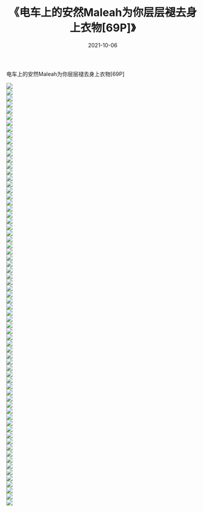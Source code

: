 ﻿---
layout: post
title:  《电车上的安然Maleah为你层层褪去身上衣物[69P]》
date:   2021-10-06
img: http://img.660000.xyz/Sharelink/性感/2021/电车上的安然Maleah为你层层褪去身上衣物[69P]/000.jpg
categories: [美女, 清纯, 唯美]
---

电车上的安然Maleah为你层层褪去身上衣物[69P]

  ![](http://img.660000.xyz/Sharelink/性感/2021/电车上的安然Maleah为你层层褪去身上衣物[69P]/001.jpg) <br> ![](http://img.660000.xyz/Sharelink/性感/2021/电车上的安然Maleah为你层层褪去身上衣物[69P]/002.jpg) <br> ![](http://img.660000.xyz/Sharelink/性感/2021/电车上的安然Maleah为你层层褪去身上衣物[69P]/003.jpg) <br> ![](http://img.660000.xyz/Sharelink/性感/2021/电车上的安然Maleah为你层层褪去身上衣物[69P]/004.jpg) <br> ![](http://img.660000.xyz/Sharelink/性感/2021/电车上的安然Maleah为你层层褪去身上衣物[69P]/005.jpg) <br> ![](http://img.660000.xyz/Sharelink/性感/2021/电车上的安然Maleah为你层层褪去身上衣物[69P]/006.jpg) <br> ![](http://img.660000.xyz/Sharelink/性感/2021/电车上的安然Maleah为你层层褪去身上衣物[69P]/007.jpg) <br> ![](http://img.660000.xyz/Sharelink/性感/2021/电车上的安然Maleah为你层层褪去身上衣物[69P]/008.jpg) <br> ![](http://img.660000.xyz/Sharelink/性感/2021/电车上的安然Maleah为你层层褪去身上衣物[69P]/009.jpg) <br> ![](http://img.660000.xyz/Sharelink/性感/2021/电车上的安然Maleah为你层层褪去身上衣物[69P]/010.jpg) <br> ![](http://img.660000.xyz/Sharelink/性感/2021/电车上的安然Maleah为你层层褪去身上衣物[69P]/011.jpg) <br> ![](http://img.660000.xyz/Sharelink/性感/2021/电车上的安然Maleah为你层层褪去身上衣物[69P]/012.jpg) <br> ![](http://img.660000.xyz/Sharelink/性感/2021/电车上的安然Maleah为你层层褪去身上衣物[69P]/013.jpg) <br> ![](http://img.660000.xyz/Sharelink/性感/2021/电车上的安然Maleah为你层层褪去身上衣物[69P]/014.jpg) <br> ![](http://img.660000.xyz/Sharelink/性感/2021/电车上的安然Maleah为你层层褪去身上衣物[69P]/015.jpg) <br> ![](http://img.660000.xyz/Sharelink/性感/2021/电车上的安然Maleah为你层层褪去身上衣物[69P]/016.jpg) <br> ![](http://img.660000.xyz/Sharelink/性感/2021/电车上的安然Maleah为你层层褪去身上衣物[69P]/017.jpg) <br> ![](http://img.660000.xyz/Sharelink/性感/2021/电车上的安然Maleah为你层层褪去身上衣物[69P]/018.jpg) <br> ![](http://img.660000.xyz/Sharelink/性感/2021/电车上的安然Maleah为你层层褪去身上衣物[69P]/019.jpg) <br> ![](http://img.660000.xyz/Sharelink/性感/2021/电车上的安然Maleah为你层层褪去身上衣物[69P]/020.jpg) <br> ![](http://img.660000.xyz/Sharelink/性感/2021/电车上的安然Maleah为你层层褪去身上衣物[69P]/021.jpg) <br> ![](http://img.660000.xyz/Sharelink/性感/2021/电车上的安然Maleah为你层层褪去身上衣物[69P]/022.jpg) <br> ![](http://img.660000.xyz/Sharelink/性感/2021/电车上的安然Maleah为你层层褪去身上衣物[69P]/023.jpg) <br> ![](http://img.660000.xyz/Sharelink/性感/2021/电车上的安然Maleah为你层层褪去身上衣物[69P]/024.jpg) <br> ![](http://img.660000.xyz/Sharelink/性感/2021/电车上的安然Maleah为你层层褪去身上衣物[69P]/025.jpg) <br> ![](http://img.660000.xyz/Sharelink/性感/2021/电车上的安然Maleah为你层层褪去身上衣物[69P]/026.jpg) <br> ![](http://img.660000.xyz/Sharelink/性感/2021/电车上的安然Maleah为你层层褪去身上衣物[69P]/027.jpg) <br> ![](http://img.660000.xyz/Sharelink/性感/2021/电车上的安然Maleah为你层层褪去身上衣物[69P]/028.jpg) <br> ![](http://img.660000.xyz/Sharelink/性感/2021/电车上的安然Maleah为你层层褪去身上衣物[69P]/029.jpg) <br> ![](http://img.660000.xyz/Sharelink/性感/2021/电车上的安然Maleah为你层层褪去身上衣物[69P]/030.jpg) <br> ![](http://img.660000.xyz/Sharelink/性感/2021/电车上的安然Maleah为你层层褪去身上衣物[69P]/031.jpg) <br> ![](http://img.660000.xyz/Sharelink/性感/2021/电车上的安然Maleah为你层层褪去身上衣物[69P]/032.jpg) <br> ![](http://img.660000.xyz/Sharelink/性感/2021/电车上的安然Maleah为你层层褪去身上衣物[69P]/033.jpg) <br> ![](http://img.660000.xyz/Sharelink/性感/2021/电车上的安然Maleah为你层层褪去身上衣物[69P]/034.jpg) <br> ![](http://img.660000.xyz/Sharelink/性感/2021/电车上的安然Maleah为你层层褪去身上衣物[69P]/035.jpg) <br> ![](http://img.660000.xyz/Sharelink/性感/2021/电车上的安然Maleah为你层层褪去身上衣物[69P]/036.jpg) <br> ![](http://img.660000.xyz/Sharelink/性感/2021/电车上的安然Maleah为你层层褪去身上衣物[69P]/037.jpg) <br> ![](http://img.660000.xyz/Sharelink/性感/2021/电车上的安然Maleah为你层层褪去身上衣物[69P]/038.jpg) <br> ![](http://img.660000.xyz/Sharelink/性感/2021/电车上的安然Maleah为你层层褪去身上衣物[69P]/039.jpg) <br> ![](http://img.660000.xyz/Sharelink/性感/2021/电车上的安然Maleah为你层层褪去身上衣物[69P]/040.jpg) <br> ![](http://img.660000.xyz/Sharelink/性感/2021/电车上的安然Maleah为你层层褪去身上衣物[69P]/041.jpg) <br> ![](http://img.660000.xyz/Sharelink/性感/2021/电车上的安然Maleah为你层层褪去身上衣物[69P]/042.jpg) <br> ![](http://img.660000.xyz/Sharelink/性感/2021/电车上的安然Maleah为你层层褪去身上衣物[69P]/043.jpg) <br> ![](http://img.660000.xyz/Sharelink/性感/2021/电车上的安然Maleah为你层层褪去身上衣物[69P]/044.jpg) <br> ![](http://img.660000.xyz/Sharelink/性感/2021/电车上的安然Maleah为你层层褪去身上衣物[69P]/045.jpg) <br> ![](http://img.660000.xyz/Sharelink/性感/2021/电车上的安然Maleah为你层层褪去身上衣物[69P]/046.jpg) <br> ![](http://img.660000.xyz/Sharelink/性感/2021/电车上的安然Maleah为你层层褪去身上衣物[69P]/047.jpg) <br> ![](http://img.660000.xyz/Sharelink/性感/2021/电车上的安然Maleah为你层层褪去身上衣物[69P]/048.jpg) <br> ![](http://img.660000.xyz/Sharelink/性感/2021/电车上的安然Maleah为你层层褪去身上衣物[69P]/049.jpg) <br> ![](http://img.660000.xyz/Sharelink/性感/2021/电车上的安然Maleah为你层层褪去身上衣物[69P]/050.jpg) <br> ![](http://img.660000.xyz/Sharelink/性感/2021/电车上的安然Maleah为你层层褪去身上衣物[69P]/051.jpg) <br> ![](http://img.660000.xyz/Sharelink/性感/2021/电车上的安然Maleah为你层层褪去身上衣物[69P]/052.jpg) <br> ![](http://img.660000.xyz/Sharelink/性感/2021/电车上的安然Maleah为你层层褪去身上衣物[69P]/053.jpg) <br> ![](http://img.660000.xyz/Sharelink/性感/2021/电车上的安然Maleah为你层层褪去身上衣物[69P]/054.jpg) <br> ![](http://img.660000.xyz/Sharelink/性感/2021/电车上的安然Maleah为你层层褪去身上衣物[69P]/055.jpg) <br> ![](http://img.660000.xyz/Sharelink/性感/2021/电车上的安然Maleah为你层层褪去身上衣物[69P]/056.jpg) <br> ![](http://img.660000.xyz/Sharelink/性感/2021/电车上的安然Maleah为你层层褪去身上衣物[69P]/057.jpg) <br> ![](http://img.660000.xyz/Sharelink/性感/2021/电车上的安然Maleah为你层层褪去身上衣物[69P]/058.jpg) <br> ![](http://img.660000.xyz/Sharelink/性感/2021/电车上的安然Maleah为你层层褪去身上衣物[69P]/059.jpg) <br> ![](http://img.660000.xyz/Sharelink/性感/2021/电车上的安然Maleah为你层层褪去身上衣物[69P]/060.jpg) <br> ![](http://img.660000.xyz/Sharelink/性感/2021/电车上的安然Maleah为你层层褪去身上衣物[69P]/061.jpg) <br> ![](http://img.660000.xyz/Sharelink/性感/2021/电车上的安然Maleah为你层层褪去身上衣物[69P]/062.jpg) <br> ![](http://img.660000.xyz/Sharelink/性感/2021/电车上的安然Maleah为你层层褪去身上衣物[69P]/063.jpg) <br> ![](http://img.660000.xyz/Sharelink/性感/2021/电车上的安然Maleah为你层层褪去身上衣物[69P]/064.jpg) <br> ![](http://img.660000.xyz/Sharelink/性感/2021/电车上的安然Maleah为你层层褪去身上衣物[69P]/065.jpg) <br> ![](http://img.660000.xyz/Sharelink/性感/2021/电车上的安然Maleah为你层层褪去身上衣物[69P]/066.jpg) <br> ![](http://img.660000.xyz/Sharelink/性感/2021/电车上的安然Maleah为你层层褪去身上衣物[69P]/067.jpg) <br> ![](http://img.660000.xyz/Sharelink/性感/2021/电车上的安然Maleah为你层层褪去身上衣物[69P]/068.jpg) <br> ![](http://img.660000.xyz/Sharelink/性感/2021/电车上的安然Maleah为你层层褪去身上衣物[69P]/069.jpg) <br>